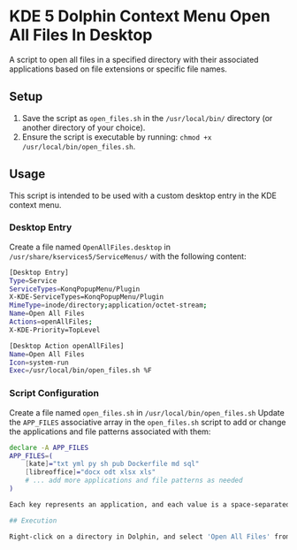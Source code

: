 # KDE 5 Dolphin Context Menu Open All Files In Desktop

A script to open all files in a specified directory with their associated applications based on file extensions or specific file names.

## Setup

1. Save the script as `open_files.sh` in the `/usr/local/bin/` directory (or another directory of your choice).
2. Ensure the script is executable by running: `chmod +x /usr/local/bin/open_files.sh`.

## Usage

This script is intended to be used with a custom desktop entry in the KDE context menu.

### Desktop Entry

Create a file named `OpenAllFiles.desktop` in `/usr/share/kservices5/ServiceMenus/` with the following content:

```bash
[Desktop Entry]
Type=Service
ServiceTypes=KonqPopupMenu/Plugin
X-KDE-ServiceTypes=KonqPopupMenu/Plugin
MimeType=inode/directory;application/octet-stream;
Name=Open All Files
Actions=openAllFiles;
X-KDE-Priority=TopLevel

[Desktop Action openAllFiles]
Name=Open All Files
Icon=system-run
Exec=/usr/local/bin/open_files.sh %F
```

### Script Configuration

Create a file named `open_files.sh` in `/usr/local/bin/open_files.sh` 
Update the `APP_FILES` associative array in the `open_files.sh` script to add or change the applications and file patterns associated with them:

```bash
declare -A APP_FILES
APP_FILES=(
    [kate]="txt yml py sh pub Dockerfile md sql"
    [libreoffice]="docx odt xlsx xls"
    # ... add more applications and file patterns as needed
)

Each key represents an application, and each value is a space-separated list of file extensions or specific file names to be opened with that application.

## Execution

Right-click on a directory in Dolphin, and select 'Open All Files' from the context menu to open all files in that directory with their respective applications.
